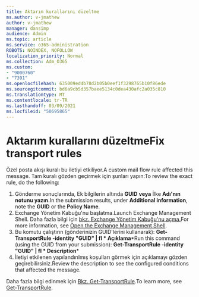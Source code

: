```yaml
---
title: Aktarım kurallarını düzeltme
ms.author: v-jmathew
author: v-jmathew
manager: dansimp
audience: Admin
ms.topic: article
ms.service: o365-administration
ROBOTS: NOINDEX, NOFOLLOW
localization_priority: Normal
ms.collection: Adm_O365
ms.custom:
- "9000760"
- "7391"
ms.openlocfilehash: 635009ed4b78d2b05b0eef1f3298765b10f86ede
ms.sourcegitcommit: bd6a9cb5d357baee5134c0dea430afc2a035c810
ms.translationtype: MT
ms.contentlocale: tr-TR
ms.lasthandoff: 03/09/2021
ms.locfileid: "50695865"
---
```

# <a name="fix-transport-rules"></a><span data-ttu-id="e50a2-102">Aktarım kurallarını düzeltme</span><span class="sxs-lookup"><span data-stu-id="e50a2-102">Fix transport rules</span></span>

<span data-ttu-id="e50a2-103">Özel posta akışı kuralı bu iletiyi etkiliyor.</span><span class="sxs-lookup"><span data-stu-id="e50a2-103">A custom mail flow rule affected this message.</span></span> <span data-ttu-id="e50a2-104">Tam kuralı gözden geçirmek için şunları yapın:</span><span class="sxs-lookup"><span data-stu-id="e50a2-104">To review the exact rule, do the following:</span></span>

1. <span data-ttu-id="e50a2-105">Gönderme sonuçlarında, Ek bilgilerin altında **GUID** **veya** İlke **Adı'nın notunu yazın.**</span><span class="sxs-lookup"><span data-stu-id="e50a2-105">In the submission results, under **Additional information**, note the **GUID** or the **Policy Name**.</span></span>
2. <span data-ttu-id="e50a2-106">Exchange Yönetim Kabuğu'nu başlatma.</span><span class="sxs-lookup"><span data-stu-id="e50a2-106">Launch Exchange Management Shell.</span></span> <span data-ttu-id="e50a2-107">Daha fazla bilgi için [bkz. Exchange Yönetim Kabuğu'nu açma.](https://go.microsoft.com/fwlink/?linkid=2101432)</span><span class="sxs-lookup"><span data-stu-id="e50a2-107">For more information, see [Open the Exchange Management Shell](https://go.microsoft.com/fwlink/?linkid=2101432).</span></span>
3. <span data-ttu-id="e50a2-108">Bu komutu çalıştırın (gönderinizin GUID'lerini kullanarak):  **Get-TransportRule -identity "GUID" | fl \* Açıklama**\*</span><span class="sxs-lookup"><span data-stu-id="e50a2-108">Run this command (using the GUID from your submission):  **Get-TransportRule -identity "GUID" | fl \* Description**\*</span></span>
4. <span data-ttu-id="e50a2-109">İletiyi etkilenen yapılandırılmış koşulları görmek için açıklamayı gözden geçirebilirsiniz.</span><span class="sxs-lookup"><span data-stu-id="e50a2-109">Review the description to see the configured conditions that affected the message.</span></span>

<span data-ttu-id="e50a2-110">Daha fazla bilgi edinmek için [Bkz. Get-TransportRule](https://go.microsoft.com/fwlink/?linkid=2101523).</span><span class="sxs-lookup"><span data-stu-id="e50a2-110">To learn more, see [Get-TransportRule](https://go.microsoft.com/fwlink/?linkid=2101523).</span></span>
